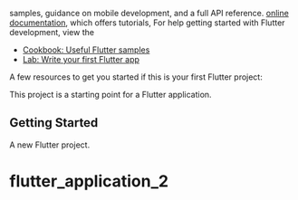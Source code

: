 samples, guidance on mobile development, and a full API reference.
[online documentation](https://docs.flutter.dev/), which offers tutorials,
For help getting started with Flutter development, view the

- [Cookbook: Useful Flutter samples](https://docs.flutter.dev/cookbook)
- [Lab: Write your first Flutter app](https://docs.flutter.dev/get-started/codelab)

A few resources to get you started if this is your first Flutter project:

This project is a starting point for a Flutter application.

## Getting Started

A new Flutter project.

# flutter_application_2
